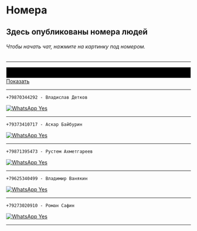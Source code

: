 # Номера
## Здесь опубликованы номера людей
###### Чтобы начать чат, нажмите на картинку под номером.
<script>
  function disableselect(e){  
     return false  
  }  

  function reEnable(){  
     return true  
  }  

//if IE4+  
   document.oncontextmenu=new Function ("return false")  
//if NS6  
  if (window.sidebar){  
     document.onmousedown=disableselect  
     document.onclick=reEnable  
}  
 </script> 
<script> 
  //window all images drag disable
  //https://www.html-code-generator.com
  window.onload = function () {   
    var images = document.getElementsByTagName('img');    
    for (var i = 0; img = images[i++];) { 
        img.ondragstart = function() { 
              return false;  
              }; 
    }   
 };  
 </script> 
 
___

<textarea id="typing-text" readonly></textarea>
<style>
 #typing-text {
     color: #FFFFFF;
     border: solid 1px #A8A8A8;
     font-weight: bold;
     text-align: left;
     font-family: Arial, Helvetica, sans-serif;
     overflow: auto;
     background-color: #000000;
     font-size: 15px;
     padding: 5px;
     height: 30px;
     width: 100%;
     outline: none;
     resize: none;
     box-sizing: border-box;
}
</style>
<script>
(function () {
   var CharacterPos = 0;
   var MsgBuffer = "";
   var TypeDelay = 100; 
   var NxtMsgDelay = 1000;
   var MsgIndex = 0;
   var delay;
   var MsgArray = ["Привет","Это я","А это мой сайт","Не для слабонервных","И не для владельцев этих номеров"];

   function StartTyping() {
      var id = document.getElementById("typing-text");
      if (CharacterPos != MsgArray[MsgIndex].length) {
         MsgBuffer  = MsgBuffer + MsgArray[MsgIndex].charAt(CharacterPos);
         id.value = MsgBuffer+"_";
         delay = TypeDelay;
         id.scrollTop = id.scrollHeight; 
      } else {
         delay = NxtMsgDelay;
         MsgBuffer   = "";
         CharacterPos = -1;
         if (MsgIndex!=MsgArray.length-1){
           MsgIndex++;
         }else {
           MsgIndex = 0;
         }
       }
       CharacterPos++;
       setTimeout(StartTyping,delay);
   }
StartTyping();
})();
</script>
<br />
<a href="#" id="show_hide_tlink" onclick="ShowHide();return false;">Показать</a>

<div id="show_hide_content" style="display: none;">
    Эти люди чем-то мне навредили, и теперь расплачиваются за это)
</div>
<style>
 #show_hide_content {
    margin-top: 10px;
    width: 100%;
    height: 50px;
    border: solid 1px #000000;
    padding: 5px;
    background-color: #000000;
    overflow: auto;
 }
</style>
<script>
 function ShowHide(){
    var shContent = document.getElementById("show_hide_content");
    var linkName = document.getElementById('show_hide_tlink');
   if(linkName.innerText == 'Показать'){
       linkName.innerText ='Скрыть';
       shContent.style.display = 'block';
     }else{
       linkName.innerText = 'Показать';
       shContent.style.display = 'none';
   }
 }
</script>

___

```
+79870344292 - Владислав Детков
```


<a href="https://api.whatsapp.com/send?phone=79870344292" align="center"><img src="https://img.shields.io/badge/ВотсАпп-Есть-green?style=plastic" alt="WhatsApp Yes"></a>

___

```
+79373410717 - Аскар Байбурин
```


<a href="https://api.whatsapp.com/send?phone=79373410717" align="center"><img src="https://img.shields.io/badge/ВотсАпп-Есть-green?style=plastic" alt="WhatsApp Yes"></a>

___

```
+79871395473 - Рустем Ахметгареев
```


<a href="https://api.whatsapp.com/send?phone=79871395473" align="center"><img src="https://img.shields.io/badge/ВотсАпп-Есть-green?style=plastic" alt="WhatsApp Yes"></a>

___

```
+79625340499 - Владимир Ванякин
```


<a href="https://api.whatsapp.com/send?phone=79625340499" align="center"><img src="https://img.shields.io/badge/ВотсАпп-Есть-green?style=plastic" alt="WhatsApp Yes"></a>

___

```
+79273020910 - Роман Сафин
```


<a href="https://api.whatsapp.com/send?phone=79273020910" align="center"><img src="https://img.shields.io/badge/ВотсАпп-Есть-green?style=plastic" alt="WhatsApp Yes"></a>

___

<div style="-moz-user-select: none; -webkit-user-select: none; -ms-user-select:none; user-select:none;-o-user-select:none;" 
 unselectable="on"
 onselectstart="return false;" 
 onmousedown="return false;">
<div class="copyright" align="center">
  <script>
    document.write('&copy;' );
    document.write(' 2019 - ');
    document.write(new Date().getFullYear());
    document.write(' https://site290.github.io/numbers/ - All Rights Reserved.');
  </script>
</div>
</div>